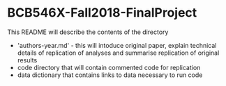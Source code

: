 # BCB546X-Fall2018-FinalProject

This README will describe the contents of the directory

* 'authors-year.md' - this will intoduce original paper, explain technical details of replication of analyses and summarise replication of original results
* code directory that will contain commented code for replication
* data dictionary that contains links to data necessary to run code
